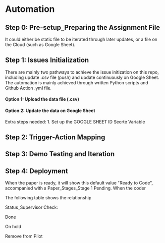 # Automation

## Step 0: Pre-setup_Preparing the Assignment File

It could either be static file to be iterated through later updates, or a file on the Cloud (such as Google Sheet). 

## Step 1: Issues Initialization

There are mainly two pathways to achieve the issue initization on this repo, including update .csv file (push) and update continuously on Google Sheet. The automation is mainly achieved through written Python scripts and Github Action .yml file.

#### Option 1: Upload the data file (.csv)



#### Option 2: Update the data on Google Sheet

Extra steps needed: 1. Set up the GOOGLE SHEET ID Secrte Variable

## Step 2: Trigger-Action Mapping

## Step 3: Demo Testing and Iteration

## Step 4: Deployment



When the paper is ready, it will show this default value "Ready to Code", accompanied with a Paper_Stages_Stage 1 Pending. <Event> 
When the coder 

The following table shows the relationship 


Status_Supervisor Check: 




Done


On hold


Remove from Pilot



